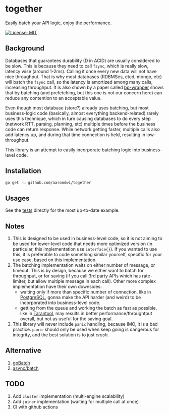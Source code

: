 # together
Easily batch your API logic, enjoy the performance.

[![License: MIT](https://img.shields.io/badge/License-MIT-yellow.svg)](https://opensource.org/licenses/MIT)

Background
-------------------------
Databases that guarantees durability (D in ACID) are usually considered to be slow.
This is because they need to call `fsync`, which is really slow, latency wise (around 1-2ms).
Calling it once every new data will not have nice throughput.
That is why most databases (RDBMSes, etcd, mongo, etc) will batch the `fsync` call,
so the latency is amortized among many calls, increasing throughput.
It is also shown by a paper called [bp-wrapper](http://ranger.uta.edu/~sjiang/pubs/papers/ding-09-BP-Wrapper.pdf)
shows that by batching (and prefetching, but this one is not our concern here) can
reduce any contention to an acceptable value.

Even though most database (store?) already uses batching, but most business-logic code
(basically, almost everything backend-related) rarely uses this technique, which in turn
causing databases to do every step (network RTT, parsing, planning, etc) multiple times
before the business code can return response. While network getting faster,
multiple calls also add latency up, and during that time connection is held, resulting in low-throughput.

This library is an attempt to easily incorporate batching logic into business-level code.

Installation
-------------------------

```bash
go get -u github.com/aarondwi/together
```

Usages
-------------------------

See the [tests](https://github.com/aarondwi/together/blob/main/engine_test.go) directly for the most up-to-date example.

Notes
-------------------------

1. This is designed to be used in business-level code, so it is not aiming to be used
for lower-level code that needs more optimized version (in particular, this implementation use `interface{}`).
If you wanted to use this, it is preferable to code something similar yourself, specific for your use case, based on this implementation.
2. The batching implementation waits on either number of message, or timeout. This is by design,
because we either want to batch for throughput, or for saving (if you call 3rd party APIs which has rate-limiter,
but allow multiple message in each call). Other more complex implementation have their own downsides:
    * waiting only if more than specific number of connection, like in [PostgreSQL](https://postgresqlco.nf/doc/en/param/commit_siblings/), gonna make the API harder (and weird) to be incorporated into business-level code.
    * getting from the queue and working the batch as fast as possible, like in [Tarantool](https://dzone.com/articles/asynchronous-processing-with-in-memory-databases-o), may results in better performance/throughtput overall, but not as useful for the saving goal.
3. This library will never include `panic` handling, because IMO, it is a bad practice. `panic` should only be used
when keep going is dangerous for integrity, and the best solution is to just *crash*.

Alternative
-------------------------

1. [goBatch](https://github.com/MasterOfBinary/gobatch)
2. [async/batch](https://github.com/grab/async/blob/master/batch.go)

TODO
-------------------------

1. Add `cluster` implementation (multi-engine scalability)
2. Add `joiner` implementation (waiting for multiple call at once)
3. CI with github actions
